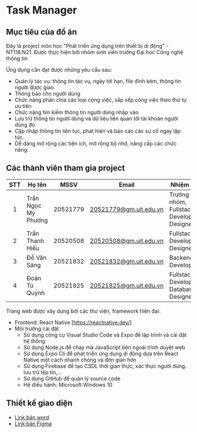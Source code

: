 # Task Manager
## <h2 id="muctieu">Mục tiêu của đồ án</h2>
Đây là project môn học "Phát triển ứng dụng trên thiết bị di động" - NT118.N21. Được thực hiện bởi nhóm sinh viên trường Đại học Công nghệ thông tin

Ứng dụng cần đạt được những yêu cầu sau: 
- Quản lý tác vụ: thông tin tác vụ, ngày tới hạn, file đính kèm, thông tin người được giao
- Thông báo cho người dùng
- Chức năng phân chia các loại công việc, sắp xếp công việc theo thứ tự ưu tiên
- Chức năng tìm kiếm thông tin người dùng nhập vào
- Lưu trữ thông tin người dùng và dữ liệu liên quan tới tài khoản người dùng đó
- Cập nhập thông tin liên tục, phát hiện và báo cáo các sự cố ngay lập tức.
- Dễ dàng mở rộng các tiện ích, mở rộng bộ nhớ, nâng cấp các chức năng.

## <h2 id="dsthanhvien">Các thành viên tham gia project</h2>
| STT| Họ tên         | MSSV                 | Email                                                |     Nhiệm vụ    |
|:--:|----------------|------------------------|----------------------------------------------------|-----------------|
| 1  | Trần Ngọc Mỹ Phương       | 20521779 |20521779@gm.uit.edu.vn                                     |Trưởng nhóm, Fullstack Developer, Designer|
| 2  | Trần Thanh Hiếu        | 20520508 |20520508@gm.uit.edu.vn                                       |Fullstack Developer, Designer|
| 3  | Đỗ Văn Sáng     | 20521832 |20521832@gm.uit.edu.vn                                 |Backend Developer|
| 4  |Đoàn Tú Quỳnh | 20521825 |20521825@gm.uit.edu.vn                                        |Fullstack Developer, Database Designer|

Trang web được xây dựng bởi các thư viện, framework hiện đại:
* Frontend: React Native [https://reactnative.dev/]
* Môi trường cài đặt <br/>
  + Sử dụng công cụ Visual Studio Code và Expo để lập trình và cài đặt hệ thống
  + Sử dụng Node.js để chạy mã JavaScript bên ngoài trình duyệt web
  + Sử dụng Expo Cli để phát triển ứng dụng di động dựa trên React Native một cách nhanh chóng và đơn giản hơn
  + Sử dụng Firebase để tạo CSDL thời gian thực, xác thực người dùng. lưu trữ tệp tin,…
  + Sử dụng GitHub để quản lý source code 
  + Hệ điều hành: Microsoft Windows 10 </br>

## Thiết kế giao diện
- [Link bản word](https://docs.google.com/document/d/1ZW6cZJHkKzgA37oH5fX3ZvwM8Y83J8zC/edit?usp=sharing&ouid=104180026628904421213&rtpof=true&sd=true)
- [Link bản Figma](https://www.figma.com/file/3v8M573srdAj5oADxHG3ak/Task-Management-App?type=design&node-id=1%3A76&mode=design&t=XVcunZS9xVtGkfWr-1)
